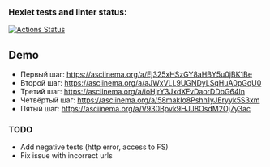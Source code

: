 ### Hexlet tests and linter status:
[![Actions Status](https://github.com/drakulavich/frontend-testing-react-project-lvl1/workflows/hexlet-check/badge.svg)](https://github.com/drakulavich/frontend-testing-react-project-lvl1/actions)

## Demo

* Первый шаг: https://asciinema.org/a/Ej325xHSzGY8aHBY5u0jBK1Be
* Второй шаг: https://asciinema.org/a/aJWxVLL9UGNDyLSqHuA0pGqU0
* Третий шаг: https://asciinema.org/a/ioHjrY3JxdXFvDaorDDbG64ln
* Четвёртый шаг: https://asciinema.org/a/58makIo8Pshh1yJEryyk5S3xm
* Пятый шаг: https://asciinema.org/a/V930Bpvk9HJJ8OsdM2Oj7y3ac

### TODO

* Add negative tests (http error, access to FS)
* Fix issue with incorrect urls